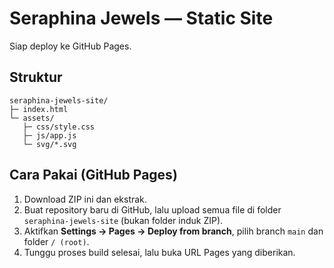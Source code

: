 # Seraphina Jewels — Static Site

Siap deploy ke GitHub Pages.

## Struktur
```
seraphina-jewels-site/
├─ index.html
└─ assets/
   ├─ css/style.css
   ├─ js/app.js
   └─ svg/*.svg
```

## Cara Pakai (GitHub Pages)
1. Download ZIP ini dan ekstrak.
2. Buat repository baru di GitHub, lalu upload semua file di folder `seraphina-jewels-site` (bukan folder induk ZIP).
3. Aktifkan **Settings → Pages → Deploy from branch**, pilih branch `main` dan folder `/ (root)`.
4. Tunggu proses build selesai, lalu buka URL Pages yang diberikan.
